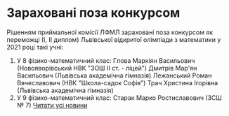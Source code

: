 
# Зараховані поза конкурсом
Рішенням приймальної комісії ЛФМЛ зараховані поза конкурсом як переможці (І, ІІ диплом) Львівської відкритої олімпіади з математики у 2021 році такі учні:
1) У 8 фізико-математичний клас:
Глова Маркіян Васильович (Новояворівський НВК "ЗОШ ІІ ст. - ліцей")
Дмитрів Мар'ян Васильович (Львівська академічна гімназія)
Лежанський Роман Вячеславович (НВК "Школа-садок Софія")
Трач Христина Ігорівна (Львівська академічна гімназія)
2) У 9 фізико-математичний клас:
Старак Марко Ростиславович (ЗСШ № 7)
[Читати усі новини](/news)
       